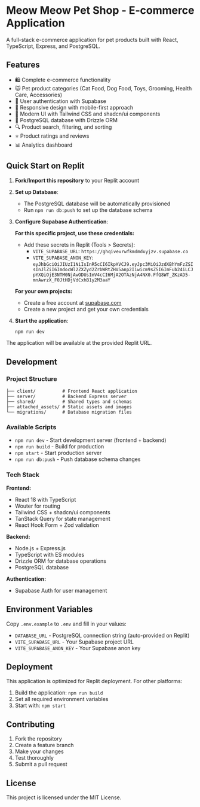 # Meow Meow Pet Shop - E-commerce Application

A full-stack e-commerce application for pet products built with React, TypeScript, Express, and PostgreSQL.

## Features

- 🛍️ Complete e-commerce functionality
- 🐱 Pet product categories (Cat Food, Dog Food, Toys, Grooming, Health Care, Accessories)
- 🔐 User authentication with Supabase
- 📱 Responsive design with mobile-first approach
- 🎨 Modern UI with Tailwind CSS and shadcn/ui components
- 💾 PostgreSQL database with Drizzle ORM
- 🔍 Product search, filtering, and sorting
- ⭐ Product ratings and reviews
- 📊 Analytics dashboard

## Quick Start on Replit

1. **Fork/Import this repository** to your Replit account

2. **Set up Database**:
   - The PostgreSQL database will be automatically provisioned
   - Run `npm run db:push` to set up the database schema

3. **Configure Supabase Authentication**:
   
   **For this specific project, use these credentials:**
   - Add these secrets in Replit (Tools > Secrets):
     - `VITE_SUPABASE_URL`: `https://ghqivevrwfkmdmduyjzv.supabase.co`
     - `VITE_SUPABASE_ANON_KEY`: `eyJhbGciOiJIUzI1NiIsInR5cCI6IkpXVCJ9.eyJpc3MiOiJzdXBhYmFzZSIsInJlZiI6ImdocWl2ZXZyd2ZrbWRtZHV5anp2Iiwicm9sZSI6ImFub24iLCJpYXQiOjE3NTM0NjAwODUsImV4cCI6MjA2OTAzNjA4NX0.FfQ8WT_ZKzAD5-mnAwrzX_F0JtHDjVdCxhB1y2M3aaY`
   
   **For your own projects:**
   - Create a free account at [supabase.com](https://supabase.com)
   - Create a new project and get your own credentials

4. **Start the application**:
   ```bash
   npm run dev
   ```

The application will be available at the provided Replit URL.

## Development

### Project Structure
```
├── client/          # Frontend React application
├── server/          # Backend Express server
├── shared/          # Shared types and schemas
├── attached_assets/ # Static assets and images
└── migrations/      # Database migration files
```

### Available Scripts

- `npm run dev` - Start development server (frontend + backend)
- `npm run build` - Build for production
- `npm start` - Start production server
- `npm run db:push` - Push database schema changes

### Tech Stack

**Frontend:**
- React 18 with TypeScript
- Wouter for routing
- Tailwind CSS + shadcn/ui components
- TanStack Query for state management
- React Hook Form + Zod validation

**Backend:**
- Node.js + Express.js
- TypeScript with ES modules
- Drizzle ORM for database operations
- PostgreSQL database

**Authentication:**
- Supabase Auth for user management

## Environment Variables

Copy `.env.example` to `.env` and fill in your values:

- `DATABASE_URL` - PostgreSQL connection string (auto-provided on Replit)
- `VITE_SUPABASE_URL` - Your Supabase project URL
- `VITE_SUPABASE_ANON_KEY` - Your Supabase anon key

## Deployment

This application is optimized for Replit deployment. For other platforms:

1. Build the application: `npm run build`
2. Set all required environment variables
3. Start with: `npm start`

## Contributing

1. Fork the repository
2. Create a feature branch
3. Make your changes
4. Test thoroughly
5. Submit a pull request

## License

This project is licensed under the MIT License.